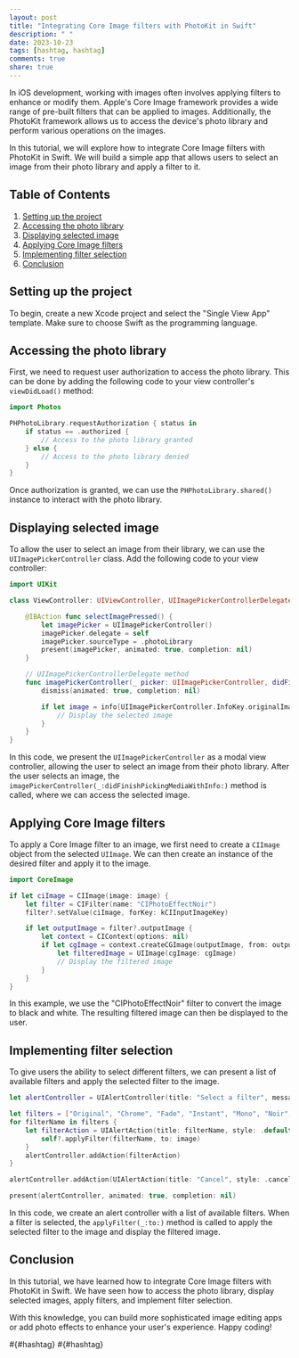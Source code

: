 ```yaml
---
layout: post
title: "Integrating Core Image filters with PhotoKit in Swift"
description: " "
date: 2023-10-23
tags: [hashtag, hashtag]
comments: true
share: true
---
```


In iOS development, working with images often involves applying filters to enhance or modify them. Apple's Core Image framework provides a wide range of pre-built filters that can be applied to images. Additionally, the PhotoKit framework allows us to access the device's photo library and perform various operations on the images.

In this tutorial, we will explore how to integrate Core Image filters with PhotoKit in Swift. We will build a simple app that allows users to select an image from their photo library and apply a filter to it.

## Table of Contents
1. [Setting up the project](#setting-up-the-project)
2. [Accessing the photo library](#accessing-the-photo-library)
3. [Displaying selected image](#displaying-selected-image)
4. [Applying Core Image filters](#applying-core-image-filters)
5. [Implementing filter selection](#implementing-filter-selection)
6. [Conclusion](#conclusion)

## Setting up the project

To begin, create a new Xcode project and select the "Single View App" template. Make sure to choose Swift as the programming language.

## Accessing the photo library

First, we need to request user authorization to access the photo library. This can be done by adding the following code to your view controller's `viewDidLoad()` method:

```swift
import Photos

PHPhotoLibrary.requestAuthorization { status in
    if status == .authorized {
        // Access to the photo library granted
    } else {
        // Access to the photo library denied
    }
}
```

Once authorization is granted, we can use the `PHPhotoLibrary.shared()` instance to interact with the photo library.

## Displaying selected image

To allow the user to select an image from their library, we can use the `UIImagePickerController` class. Add the following code to your view controller:

```swift
import UIKit

class ViewController: UIViewController, UIImagePickerControllerDelegate, UINavigationControllerDelegate {

    @IBAction func selectImagePressed() {
        let imagePicker = UIImagePickerController()
        imagePicker.delegate = self
        imagePicker.sourceType = .photoLibrary
        present(imagePicker, animated: true, completion: nil)
    }

    // UIImagePickerControllerDelegate method
    func imagePickerController(_ picker: UIImagePickerController, didFinishPickingMediaWithInfo info: [UIImagePickerController.InfoKey : Any]) {
        dismiss(animated: true, completion: nil)

        if let image = info[UIImagePickerController.InfoKey.originalImage] as? UIImage {
            // Display the selected image
        }
    }
}
```

In this code, we present the `UIImagePickerController` as a modal view controller, allowing the user to select an image from their photo library. After the user selects an image, the `imagePickerController(_:didFinishPickingMediaWithInfo:)` method is called, where we can access the selected image.

## Applying Core Image filters

To apply a Core Image filter to an image, we first need to create a `CIImage` object from the selected `UIImage`. We can then create an instance of the desired filter and apply it to the image.

```swift
import CoreImage

if let ciImage = CIImage(image: image) {
    let filter = CIFilter(name: "CIPhotoEffectNoir")
    filter?.setValue(ciImage, forKey: kCIInputImageKey)

    if let outputImage = filter?.outputImage {
        let context = CIContext(options: nil)
        if let cgImage = context.createCGImage(outputImage, from: outputImage.extent) {
            let filteredImage = UIImage(cgImage: cgImage)
            // Display the filtered image
        }
    }
}
```

In this example, we use the "CIPhotoEffectNoir" filter to convert the image to black and white. The resulting filtered image can then be displayed to the user.

## Implementing filter selection

To give users the ability to select different filters, we can present a list of available filters and apply the selected filter to the image.

```swift
let alertController = UIAlertController(title: "Select a filter", message: nil, preferredStyle: .actionSheet)

let filters = ["Original", "Chrome", "Fade", "Instant", "Mono", "Noir", "Process", "Tonal"]
for filterName in filters {
    let filterAction = UIAlertAction(title: filterName, style: .default) { [weak self] _ in
        self?.applyFilter(filterName, to: image)
    }
    alertController.addAction(filterAction)
}

alertController.addAction(UIAlertAction(title: "Cancel", style: .cancel, handler: nil))

present(alertController, animated: true, completion: nil)
```

In this code, we create an alert controller with a list of available filters. When a filter is selected, the `applyFilter(_:to:)` method is called to apply the selected filter to the image and display the filtered image.

## Conclusion

In this tutorial, we have learned how to integrate Core Image filters with PhotoKit in Swift. We have seen how to access the photo library, display selected images, apply filters, and implement filter selection.

With this knowledge, you can build more sophisticated image editing apps or add photo effects to enhance your user's experience. Happy coding!

#{#hashtag} #{#hashtag}
